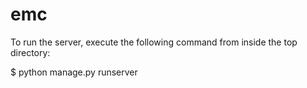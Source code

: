 # emc

To run the server, execute the following command from inside the top directory:

$ python manage.py runserver

